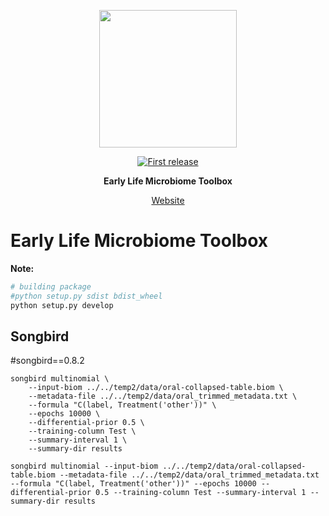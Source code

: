 <div align="center">
  <p>
  <img src="https://media.giphy.com/media/ZutFV1eVDiXUlbBT5B/giphy.gif" width="220" />
  </p>
  <p>
    <a href="">
      <img alt="First release" src="https://img.shields.io/badge/release-v1.0-brightgreen.svg" />
    </a>
  </p>

  <p>
    <strong>Early Life Microbiome Toolbox</strong>
  </p>
  
  <p>
    <a href="https://TODO.github.io">
      Website
    </a>
  </p>
</div>


# Early Life Microbiome Toolbox

**Note:**
```bash
# building package
#python setup.py sdist bdist_wheel
python setup.py develop
```

## Songbird
#songbird==0.8.2
```
songbird multinomial \
	--input-biom ../../temp2/data/oral-collapsed-table.biom \
	--metadata-file ../../temp2/data/oral_trimmed_metadata.txt \
	--formula "C(label, Treatment('other'))" \
	--epochs 10000 \
	--differential-prior 0.5 \
	--training-column Test \
	--summary-interval 1 \
	--summary-dir results
```

```
songbird multinomial --input-biom ../../temp2/data/oral-collapsed-table.biom --metadata-file ../../temp2/data/oral_trimmed_metadata.txt --formula "C(label, Treatment('other'))" --epochs 10000 --differential-prior 0.5 --training-column Test --summary-interval 1 --summary-dir results
```